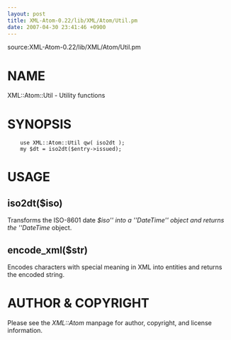 ```yaml
---
layout: post
title: XML-Atom-0.22/lib/XML/Atom/Util.pm
date: 2007-04-30 23:41:46 +0900
---
```

source:XML-Atom-0.22/lib/XML/Atom/Util.pm


# NAME

XML::Atom::Util - Utility functions


# SYNOPSIS


	
	    use XML::Atom::Util qw( iso2dt );
	    my $dt = iso2dt($entry->issued);
	

# USAGE


## iso2dt($iso)

Transforms the ISO-8601 date _$iso'' into a ''DateTime'' object and returns the ''DateTime_ object.


## encode_xml($str)

Encodes characters with special meaning in XML into entities and returns the encoded string.


# AUTHOR & COPYRIGHT

Please see the _XML::Atom_ manpage for author, copyright, and license information.

